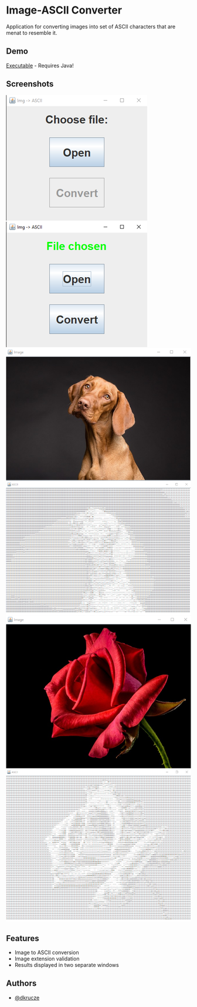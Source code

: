 
# Image-ASCII Converter

Application for converting images into set of ASCII characters that are menat to resemble it.


## Demo

[Executable](ImgToASCII.jar) - Requires Java!


## Screenshots

![App Screenshot](Screenshots/app1.png)
![App Screenshot](Screenshots/app2.png)
![App Screenshot](Screenshots/image1.png)
![App Screenshot](Screenshots/image1result.png)
![App Screenshot](Screenshots/image2.png)
![App Screenshot](Screenshots/image2result.png)


## Features

- Image to ASCII conversion
- Image extension validation
- Results displayed in two separate windows


## Authors

- [@dkrucze](https://github.com/TheKiromen)
